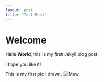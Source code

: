 ```yaml
---
layout: post
title: "Test Post"
---
```


# Welcome

**Hello World**, this is my first Jekyll blog post.

I hope you like it!

This is my first pic I drawn.
![Mew](/assets/img/mew2.jpeg)